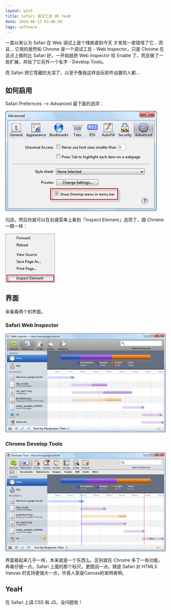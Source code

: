 ```yaml
---
layout: post
title: Safari 调试工具 Oh YeaH
date: 2010-06-12 03:06:58
tags: software
---
```


一直以来认为 Safari 在 Web 调试上是个残疾直到今天 才发现一直错怪了它... 而且... 它用的居然和 Chrome 是一个调试工具 - Web Inspector，只是 Chrome 在这点上做的比 Safari 好，一开始就把 Web Inspector 给 Enable 了，而且做了一些扩展，并给了它另外一个名字 - Develop Tools。

而 Safari 把它雪藏的太深了，以至于像我这样会玩软件设置的人都...

## 如何启用

Safari Prefernces --&gt; Advanced 最下面的选项：

![](/images/posts/safari_preferrence_advanced.png)


勾选，然后你就可以在右键菜单上看到「Inspect Element」选项了，跟 Chrome 一模一样：

![](/images/posts/safari_context_menu.png)

## 界面

来看看两个的界面。

### Safari Web Inspector

![](/images/posts/safari_web_inspector.png)

### Chrome Develop Tools

![](/images/posts/chrome_devtool.png)

界面看起来几乎一样，本来就是一个东西么。区别就在 Chrome 多了一些功能，再看仔细一点，Safari 上面的那个标尺，更圆润一点。猜是 Safari 对 HTML5 Vanvas 的支持更强大一点，毕竟人家是Canvas的发明者啊。

## YeaH
在 Safari 上调 CSS 和 JS，没问题啦！
